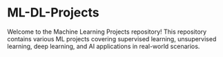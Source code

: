 # ML-DL-Projects
Welcome to the Machine Learning Projects repository! This repository contains various ML projects covering supervised learning, unsupervised learning, deep learning, and AI applications in real-world scenarios. 
